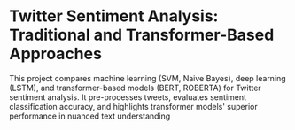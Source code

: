 # Twitter Sentiment Analysis: Traditional and Transformer-Based Approaches
 This project compares machine learning (SVM, Naive Bayes), deep learning (LSTM), and transformer-based models (BERT, ROBERTA) for Twitter sentiment analysis. It pre-processes tweets, evaluates sentiment classification accuracy, and highlights transformer models' superior performance in nuanced text understanding
